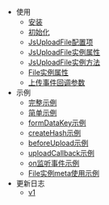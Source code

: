 - 使用
  - [安装](/usage/install.md)
  - [初始化](/usage/init.md)
  - [JsUploadFile配置项](/usage/upload-config.md)
  - [JsUploadFile实例属性](/usage/upload-attr.md)
  - [JsUploadFile实例方法](/usage/upload-fun.md)
  - [File实例属性](/usage/file-attr.md)
  - [上传事件回调参数](/usage/cb-params.md)
- 示例
  - [完整示例](/example/example.md)
  - [简单示例](/example/eg-simple.md)
  - [formDataKey示例](/example/eg-formDataKey.md)
  - [createHash示例](/example/eg-createHash.md)
  - [beforeUpload示例](/example/eg-beforeUpload.md)
  - [uploadCallback示例](/example/eg-uploadCallback.md)
  - [on监听事件示例](/example/eg-onevent.md)
  - [File实例meta使用示例](/example/eg-file-meta.md)
- 更新日志
  - [v1](/version/v1.md)